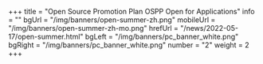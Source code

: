 +++
title = "Open Source Promotion Plan OSPP Open for Applications"
info = ""
bgUrl = "/img/banners/open-summer-zh.png"
mobileUrl = "/img/banners/open-summer-zh-mo.png"
hrefUrl = "/news/2022-05-17/open-summer.html"
bgLeft = "/img/banners/pc_banner_white.png"
bgRight = "/img/banners/pc_banner_white.png"
number = "2"
weight =  2
+++
